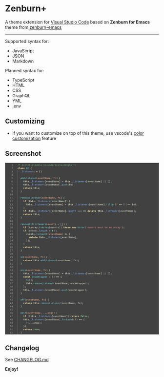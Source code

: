 # Zenburn+

A theme extension for [Visual Studio Code](https://code.visualstudio.com) based on **Zenburn for Emacs** theme from [zenburn-emacs](https://github.com/bbatsov/zenburn-emacs)

---

Supported syntax for:

- JavaScript
- JSON
- Markdown

Planned syntax for:

- TypeScript
- HTML
- CSS
- GraphQL
- YML
- .env

## Customizing

- If you want to customize on top of this theme, use vscode's [color customization](https://code.visualstudio.com/docs/getstarted/themes#_customizing-a-color-theme) feature

## Screenshot

![Overview screenshot](screenshots/zenburn-plus-js.png)

## Changelog

See [CHANGELOG.md](CHANGELOG.md)

**Enjoy!**
